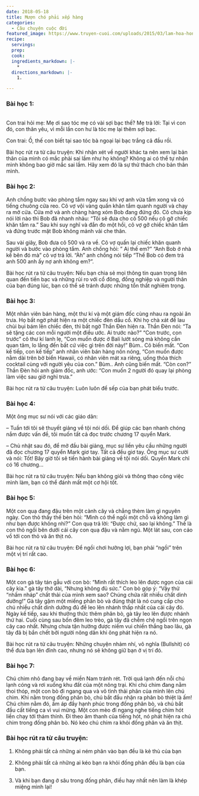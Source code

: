 ```yaml
---
date: 2018-05-18
title: Mượn chó phải xếp hàng
categories:
  - Câu chuyện cuộc đời
featured_image: https://www.truyen-cuoi.com/uploads/2015/03/lam-hoa-hong-trai-tim-21.jpg
recipe:
  servings:  
  prep:  
  cook:  
  ingredients_markdown: |-
    * 
  directions_markdown: |-
    1. 

---
```


<h3>Bài học 1:</h3></br>Con trai hỏi mẹ: Mẹ ơi sao tóc mẹ có vài sợi bạc thế?
Mẹ trả lời: Tại vì con đó, con thân yêu, vì mỗi lần con hư là tóc mẹ lại thêm sợi bạc.

Con trai: Ồ, thế con biết tại sao tóc bà ngoại lại bạc trắng cả đầu rồi.

Bài học rút ra từ câu truyện: Khi nhận xét về người khác ta nên xem lại bản thân của mình có mắc phải sai lầm như họ không? Không ai có thể tự nhận mình không bao giờ mắc sai lầm. Hãy xem đó là sự thử thách cho bản thân mình.

<h3>Bài học 2:</h3>

Anh chồng bước vào phòng tắm ngay sau khi vợ anh vừa tắm xong và có tiếng chuông cửa reo. Cô vợ vội vàng quấn khăn tắm quanh người và chạy ra mở cửa. Cửa mở và anh chàng hàng xóm Bob đang đứng đó. Cô chưa kịp nói lời nào thì Bob đã nhanh nhảu: “Tôi sẽ đưa cho cô 500 nếu cô gỡ chiếc khăn tắm ra.” Sau khi suy nghĩ và đắn đo một hồi, cô vợ gỡ chiếc khăn tắm và đứng trước mặt Bob không mảnh vải che thân.

Sau vài giây, Bob đưa cô 500 và ra về. Cô vợ quấn lại chiếc khăn quanh người và bước vào phòng tắm. Anh chồng hỏi: ” Ai thế em?” “Anh Bob ở nhà kế bên đó mà” cô vợ trả lời. “Àh” anh chồng nói tiếp “Thế Bob có đem trả anh 500 anh ấy nợ anh không em?”.

Bài học rút ra từ câu truyện: Nếu bạn chia sẻ mọi thông tin quan trọng liên quan đến tiền bạc và những rủi ro với cổ đông, đồng nghiệp và người thân của bạn đúng lúc, bạn có thể sẽ tránh được những tổn thất nghiêm trọng.

<h3>Bài học 3:</h3>

Một nhân viên bán hàng, một thư kí và một giám đốc cùng nhau ra ngoài ăn trưa. Họ bất ngờ phát hiện ra một chiếc đèn dầu cổ. Khi họ chà xát để lau chùi bụi bám lên chiếc đèn, thì bất ngờ Thần Đèn hiện ra. Thần Đèn nói: “Ta sẽ tặng các con mỗi người một điều ước. Ai trước nào?” “Con trước, con trước” cô thư kí lanh lẹ, “Con muốn được ở Bali lướt sóng mà không cần quan tâm, lo lắng đến bất cứ việc gì trên đời này!” Bùm.. Cô biến mất. “Con kế tiếp, con kế tiếp” anh nhân viên bán hàng nôn nóng, “Con muốn được nằm dài trên bờ biển Hawaii, có nhân viên mát xa riêng, uống thỏa thích cocktail cùng với người yêu của con.” Bùm.. Anh cũng biến mất. “Còn con?” Thần Đèn hỏi anh giám đốc, anh ước: “Con muốn 2 người đó quay lại phòng làm việc sau giờ nghỉ trưa.”

Bài học rút ra từ câu truyện: Luôn luôn để sếp của bạn phát biểu trước.

<h3>Bài học 4:</h3>

Một ông mục sư nói với các giáo dân:

– Tuần tới tôi sẽ thuyết giảng về tội nói dối. Để giúp các bạn nhanh chóng nắm được vấn đề, tôi muốn tất cả đọc trước chương 17 quyển Mark.

– Chủ nhật sau đó, để mở đầu bài giảng, mục sư liền yêu cầu những người đã đọc chương 17 quyển Mark giơ tay. Tất cả đều giơ tay. Ông mục sư cười và nói: Tốt! Bây giờ tôi sẽ tiến hành bài giảng về tội nói dối. Quyển Mark chỉ có 16 chương…

Bài học rút ra từ câu truyện: Nếu bạn không giỏi và thông thạo công việc mình làm, bạn có thể đánh mất một cơ hội tốt.

<h3>Bài học 5:</h3>

Một con quạ đang đậu trên một cành cây và chẳng thèm làm gì nguyên ngày. Con thỏ thấy thế bèn hỏi: “Mình có thể ngồi một chỗ và không làm gì như bạn được không nhỉ?” Con quạ trả lời: “Được chứ, sao lại không.” Thế là con thỏ ngồi bên dưới cái cây con quạ đậu và nằm ngủ. Một lát sau, con cáo vồ tới con thỏ và ăn thịt nó.

Bài học rút ra từ câu truyện: Để ngồi chơi hưởng lợi, bạn phải “ngồi” trên một vị trí rất cao.

<h3>Bài học 6:</h3>

Một con gà tây tán gẫu với con bò: “Mình rất thích leo lên được ngọn của cái cây kia.” gà tây thở dài, “Nhưng không đủ sức.” Con bò góp ý: “Vậy thử “nhấm nháp” chất thải của mình xem sao? Chúng chứa rất nhiều chất dinh dưỡng!” Gà tây gặm một miếng phân bò và đúng thật là nó cung cấp cho chú nhiều chất dinh dưỡng đủ để leo lên nhánh thấp nhất của cái cây đó. Ngày kế tiếp, sau khi thưởng thức thêm phân bò, gà tây leo lên được nhánh thứ hai. Cuối cùng sau bốn đêm leo trèo, gà tây đã chễm chệ ngồi trên ngọn cây cao nhất. Nhưng chưa tận hưởng được niềm vui chiến thắng bao lâu, gà tây đã bị bắn chết bởi người nông dân khi ông phát hiện ra nó.

Bài học rút ra từ câu truyện: Những chuyện nhảm nhí, vô nghĩa (Bullshit) có thể đưa bạn lên đỉnh cao, nhưng nó sẽ không giữ bạn ở vị trí đó.

<h3>Bài học 7:</h3>

Chú chim nhỏ đang bay về miền Nam tránh rét. Trời quá lạnh đến nỗi chú lạnh cóng và rơi xuống khu đất của một nông trại. Khi chú chim đang nằm thoi thóp, một con bò đi ngang qua và vô tình thải phân của mình lên chú chim. Khi nằm trong đống phân bò, chú bắt đầu nhận ra phân bò thiệt là ấm! Chú chim nằm đó, ấm áp đầy hạnh phúc trong đống phân bò, và chú bắt đầu cất tiếng ca vì vui mừng. Một con mèo đi ngang nghe tiếng chim hót liền chạy tới thám thính. Đi theo âm thanh của tiếng hót, nó phát hiện ra chú chim trong đống phân bò. Nó kéo chú chim ra khỏi đống phân và ăn thịt.

<h3>Bài học rút ra từ câu truyện:</h3>

1. Không phải tất cả những ai ném phân vào bạn đều là kẻ thù của bạn

2. Không phải tất cả những ai kéo bạn ra khỏi đống phân đều là bạn của bạn.

3. Và khi bạn đang ở sâu trong đống phân, điều hay nhất nên làm là khép miệng mình lại!
